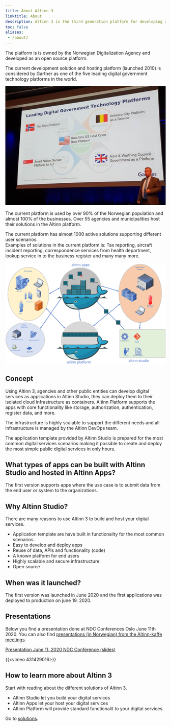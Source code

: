 ```yaml
---
title: About Altinn 3
linktitle: About
description: Altinn 3 is the third generation platform for developing and hosting digital services. 
toc: false
aliases:
 - /about/
---
```


The platform is is owned by the Norwegian Digitalization Agency and developed as an open source platform.

The current development solution and hosting platform (launched 2010) is considered by Gartner
as one of the five leading digital government technology platforms in the world.

![Gartner](gartner.png "Gartner")

The current platform is used by over 90% of the Norwegian population and almost 100% 
of the businesses. Over 55 agencies and municipalities host their solutions in the Altinn platform.

The current platform has almost 1000 active solutions supporting different user scenarios.  
Examples of solutions in the current platform is: Tax reporting, aircraft incident reporting, correspondence services from health department, lookup service in to the business register and many many more.

![Consept](concept.svg "Altinn 3 concept")

## Concept

Using Altinn 3, agencies and other public entities can develop digital services as applications in Altinn Studio, they can deploy
them to their isolated cloud infrastructure as containers. Altinn Platform supports the apps with core functionality
like storage, authorization, authentication, register data, and more.

The infrastructure is highly scalable to support the different needs and all infrastructure is managed by the Altinn DevOps team.

The application template provided by Altinn Studio is prepared for the most common digital services scenarios making it possible to create and deploy
the most simple public digital services in only hours.

## What types of apps can be built with Altinn Studio and hosted in Altinn Apps?

The first version supports apps where the use case is to submit data from the end user or system to the organizations.

## Why Altinn Studio?

There are many reasons to use Altinn 3 to build and host your digital services.

- Application template are have built in functionality for the most common scenarios.
- Easy to develop and deploy apps
- Reuse of data, APIs and functionality (code)
- A known platform for end users
- Highly scalable and secure infrastructure
- Open source

## When was it launched?

The first version was launched in June 2020 and the first applications was deployed to production on june 19. 2020.

## Presentations

Below you find a presentation done at NDC Conferences Oslo June 11th 2020. You can also find [presentations (in Norwegian) from the Altinn-kaffe meetings](/altinnkaffe).

[Presentation June 11. 2020 NDC Conference (slides)](https://github.com/Altinn/altinn-studio-docs/raw/master/content/teknologi/altinnstudio/files/altinn_3_ndc_2020_06_11.pptx)

{{<vimeo 431429016>}}


## How to learn more about Altinn 3

Start with reading about the different solutions of Altinn 3.  

- Altinn Studio let you build your digital services
- Altinn Apps let your host your digital services
- Altinn Platform will provide standard functionalit to your digital services.

Go to [solutions](../solutions).